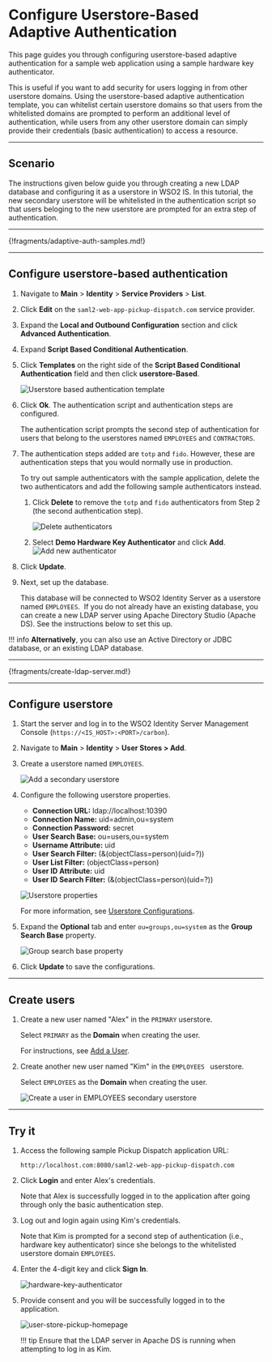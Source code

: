 # Configure Userstore-Based Adaptive Authentication

This page guides you through configuring userstore-based adaptive authentication for a sample web application using a sample hardware key authenticator. 

This is useful if you want to add security for users logging in from other userstore domains.
Using the userstore-based adaptive authentication template, you can whitelist certain userstore domains so that users from the whitelisted domains are prompted to perform an additional level of authentication, while users from any other userstore domain can simply provide their credentials (basic authentication) to access a resource.

----

## Scenario

The instructions given below guide you through creating a new LDAP database and configuring it as a userstore in WSO2 IS. In this tutorial, the new secondary userstore will be whitelisted in the authentication script so that users beloging to the new userstore are prompted for an extra step of authentication.

----

{!fragments/adaptive-auth-samples.md!}

----

## Configure userstore-based authentication

1.  Navigate to **Main** > **Identity** > **Service Providers** > **List**.

2.  Click **Edit** on the `saml2-web-app-pickup-dispatch.com` service provider.

3.  Expand the **Local and Outbound Configuration** section and click **Advanced Authentication**.

4.  Expand **Script Based Conditional Authentication**.

5.  Click **Templates** on the right side of the **Script Based Conditional Authentication** field and then click **userstore-Based**.  

    ![Userstore based authentication template]({{base_path}}/assets/img/samples/user-store-based-template.png)

6.  Click **Ok**. The authentication script and authentication steps
    are configured. 
    
    The authentication script prompts the second step of authentication for users that belong to the userstores named `EMPLOYEES` and `CONTRACTORS`.

7.  The authentication steps added are `totp` and `fido`. However, these are authentication steps that you would normally use in production. 

    To try out sample authenticators with the sample application, delete the two
    authenticators and add the following sample authenticators instead.

    1.  Click **Delete** to remove the `totp` and
        `fido` authenticators from Step 2 (the
        second authentication step).
        
        ![Delete authenticators]({{base_path}}/assets/img/samples/delete-authenticators.png)
        
    2.  Select **Demo Hardware Key Authenticator** and click **Add**.  
        ![Add new authenticator]({{base_path}}/assets/img/samples/add-new-authenticator.png)

8.  Click **Update**.

9. Next, set up the database. 

    This database will be connected to WSO2 Identity Server as a userstore named `EMPLOYEES`.  If you do not already have an existing database, you can create a new LDAP server using Apache Directory Studio (Apache DS). See the instructions below to set this up.
    
!!! info
    **Alternatively**, you can also use an Active Directory or JDBC database, or an existing LDAP database.

----

{!fragments/create-ldap-server.md!}

----

## Configure userstore

1. Start the server and log in to the WSO2 Identity Server Management Console (`https://<IS_HOST>:<PORT>/carbon`).

2. Navigate to **Main** > **Identity** > **User Stores > Add**. 

3. Create a userstore named `EMPLOYEES`. 

    ![Add a secondary userstore]({{base_path}}/assets/img/samples/add-secondary-user-store.png)

3. Configure the following userstore properties. 

    - **Connection URL:** ldap://localhost:10390
    - **Connection Name:** uid=admin,ou=system
    - **Connection Password:** secret
    - **User Search Base:** ou=users,ou=system
    - **Username Attribute:** uid
    - **User Search Filter:** (&(objectClass=person)(uid=?))
    - **User List Filter:** (objectClass=person)
    - **User ID Attribute:** uid
    - **User ID Search Filter:** (&(objectClass=person)(uid=?))

    ![Userstore properties]({{base_path}}/assets/img/samples/configure-secondary-user-store.png)

    For more information, see [Userstore Configurations]({{base_path}}/deploy/configure-secondary-user-stores/).

4. Expand the **Optional** tab and enter `ou=groups,ou=system` as the **Group Search Base** property.
	
    ![Group search base property]({{base_path}}/assets/img/samples/group-search-base-property.png)

5. Click **Update** to save the configurations.

----

## Create users

1.  Create a new user named "Alex" in the `PRIMARY` userstore. 

    Select `PRIMARY` as the **Domain** when creating the user.

    For instructions, see [Add a User]({{base_path}}/guides/identity-lifecycles/admin-creation-workflow/).

2.  Create another new user named "Kim" in the `EMPLOYEES ` userstore. 

    Select `EMPLOYEES` as the **Domain** when creating the user. 

    ![Create a user in EMPLOYEES secondary userstore]({{base_path}}/assets/img/samples/creating-users.png)

----

## Try it
    
1.  Access the following sample Pickup Dispatch application URL:

    `http://localhost.com:8080/saml2-web-app-pickup-dispatch.com`
    
2.  Click **Login** and enter Alex's credentials. 

    Note that Alex is successfully logged in to the application after going through only the basic authentication step.
    
3.  Log out and login again using Kim's credentials. 

    Note that Kim is prompted for a second step of authentication (i.e., hardware key authenticator) since she belongs to the whitelisted userstore domain `EMPLOYEES`.  
 
4. Enter the 4-digit key and click **Sign In**.  
    
    ![hardware-key-authenticator]({{base_path}}/assets/img/samples/hardware-key-authenticator.png)  
    
5. Provide consent and you will be successfully logged in to the
    application.  
    
    ![user-store-pickup-homepage]({{base_path}}/assets/img/samples/user-store-pickup-homepage.png)

    !!! tip
        Ensure that the LDAP server in Apache DS is running when attempting to log in as Kim.
    
